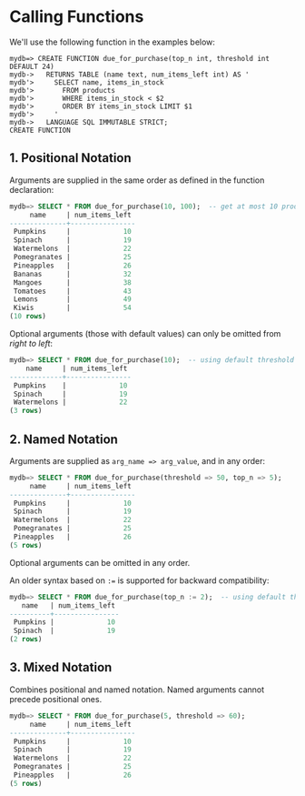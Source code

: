 # Calling Functions

We'll use the following function in the examples below:

```text
mydb=> CREATE FUNCTION due_for_purchase(top_n int, threshold int DEFAULT 24)
mydb->   RETURNS TABLE (name text, num_items_left int) AS '
mydb'>     SELECT name, items_in_stock
mydb'>       FROM products
mydb'>       WHERE items_in_stock < $2
mydb'>       ORDER BY items_in_stock LIMIT $1
mydb'>     '
mydb->   LANGUAGE SQL IMMUTABLE STRICT;
CREATE FUNCTION
```

## 1. Positional Notation

Arguments are supplied in the same order as defined in the function declaration:

```sql
mydb=> SELECT * FROM due_for_purchase(10, 100);  -- get at most 10 products with < 100 items left
     name     | num_items_left 
--------------+----------------
 Pumpkins     |             10
 Spinach      |             19
 Watermelons  |             22
 Pomegranates |             25
 Pineapples   |             26
 Bananas      |             32
 Mangoes      |             38
 Tomatoes     |             43
 Lemons       |             49
 Kiwis        |             54
(10 rows)
```

Optional arguments (those with default values) can only be omitted from *right to left*:

```sql
mydb=> SELECT * FROM due_for_purchase(10);  -- using default threshold (24)
    name     | num_items_left 
-------------+----------------
 Pumpkins    |             10
 Spinach     |             19
 Watermelons |             22
(3 rows)
```

## 2. Named Notation

Arguments are supplied as `arg_name => arg_value`, and in any order:

```sql
mydb=> SELECT * FROM due_for_purchase(threshold => 50, top_n => 5);
     name     | num_items_left 
--------------+----------------
 Pumpkins     |             10
 Spinach      |             19
 Watermelons  |             22
 Pomegranates |             25
 Pineapples   |             26
(5 rows)
```

Optional arguments can be omitted in any order.

An older syntax based on `:=` is supported for backward compatibility:

```sql
mydb=> SELECT * FROM due_for_purchase(top_n := 2);  -- using default threshold (24)
   name   | num_items_left 
----------+----------------
 Pumpkins |             10
 Spinach  |             19
(2 rows)
```

## 3. Mixed Notation

Combines positional and named notation. Named arguments cannot precede positional ones.

```sql
mydb=> SELECT * FROM due_for_purchase(5, threshold => 60);
     name     | num_items_left 
--------------+----------------
 Pumpkins     |             10
 Spinach      |             19
 Watermelons  |             22
 Pomegranates |             25
 Pineapples   |             26
(5 rows)
```

